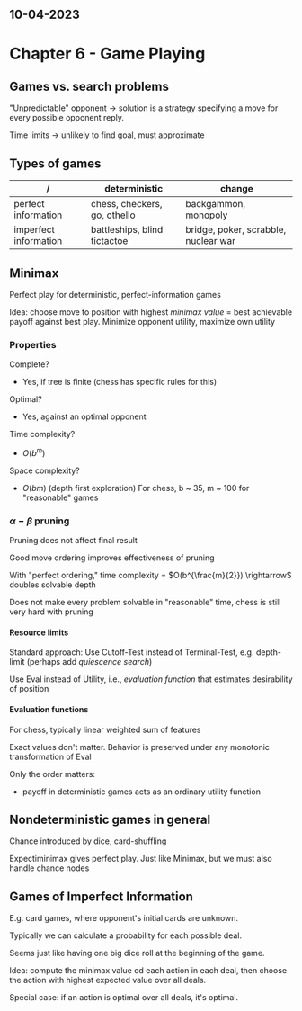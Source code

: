 10-04-2023
---
# Chapter 6 - Game Playing

## Games vs. search problems

"Unpredictable" opponent $\rightarrow$ solution is a strategy specifying a move for every possible opponent reply.

Time limits $\rightarrow$ unlikely to find goal, must approximate

## Types of games
/ | deterministic | change
--- | --- | ---
perfect information | chess, checkers, go, othello | backgammon, monopoly
imperfect information | battleships, blind tictactoe | bridge, poker, scrabble, nuclear war

## Minimax
Perfect play for deterministic, perfect-information games

Idea: choose move to position with highest *minimax value* = best achievable payoff against best play.
Minimize opponent utility, maximize own utility

### Properties
Complete?
- Yes, if tree is finite (chess has specific rules for this)

Optimal?
- Yes, against an optimal opponent

Time complexity?
- $O(b^m)$

Space complexity?
- $O(bm)$ (depth first exploration)
For chess, b ~ 35, m ~ 100 for "reasonable" games

### $\alpha - \beta$ pruning
Pruning does not affect final result

Good move ordering improves effectiveness of pruning

With "perfect ordering," time complexity = $O(b^{\frac{m}{2}}) \rightarrow$ doubles solvable depth

Does not make every problem solvable in "reasonable" time, chess is still very hard with pruning

#### Resource limits
Standard approach:
Use Cutoff-Test instead of Terminal-Test, e.g. depth-limit (perhaps add *quiescence search*)

Use Eval instead of Utility, i.e., *evaluation function* that estimates desirability of position

#### Evaluation functions
For chess, typically linear weighted sum of features

Exact values don't matter. Behavior is preserved under any monotonic transformation of Eval

Only the order matters:
- payoff in deterministic games acts as an ordinary utility function

## Nondeterministic games in general
Chance introduced by dice, card-shuffling

Expectiminimax gives perfect play.
Just like Minimax, but we must also handle chance nodes

## Games of Imperfect Information
E.g. card games, where opponent's initial cards are unknown.

Typically we can calculate a probability for each possible deal.

Seems just like having one big dice roll at the beginning of the game.

Idea: compute the minimax value od each action in each deal, then choose the action with highest expected value over all deals.

Special case: if an action is optimal over all deals, it's optimal.